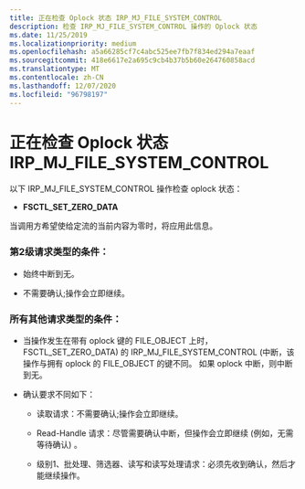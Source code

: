 ```yaml
---
title: 正在检查 Oplock 状态 IRP_MJ_FILE_SYSTEM_CONTROL
description: 检查 IRP_MJ_FILE_SYSTEM_CONTROL 操作的 Oplock 状态
ms.date: 11/25/2019
ms.localizationpriority: medium
ms.openlocfilehash: a5a66285cf7c4abc525ee7fb7f834ed294a7eaaf
ms.sourcegitcommit: 418e6617e2a695c9cb4b37b5b60e264760858acd
ms.translationtype: MT
ms.contentlocale: zh-CN
ms.lasthandoff: 12/07/2020
ms.locfileid: "96798197"
---
```

# <a name="checking-the-oplock-state-of-irp_mj_file_system_control"></a>正在检查 Oplock 状态 IRP_MJ_FILE_SYSTEM_CONTROL

以下 IRP_MJ_FILE_SYSTEM_CONTROL 操作检查 oplock 状态：

- **FSCTL_SET_ZERO_DATA**

当调用方希望使给定流的当前内容为零时，将应用此信息。

### <a name="conditions-for-a-level-2-request-type"></a>第2级请求类型的条件：

- 始终中断到无。

- 不需要确认;操作会立即继续。

### <a name="conditions-for-all-other-request-types"></a>所有其他请求类型的条件：

- 当操作发生在带有 oplock 键的 FILE_OBJECT 上时，FSCTL_SET_ZERO_DATA) 的 IRP_MJ_FILE_SYSTEM_CONTROL (中断，该操作与拥有 oplock 的 FILE_OBJECT 的键不同。 如果 oplock 中断，则中断到无。

- 确认要求不同如下：

  - 读取请求：不需要确认;操作会立即继续。
  
  - Read-Handle 请求：尽管需要确认中断，但操作会立即继续 (例如，无需等待确认) 。
  
  - 级别1、批处理、筛选器、读写和读写处理请求：必须先收到确认，然后才能继续操作。
